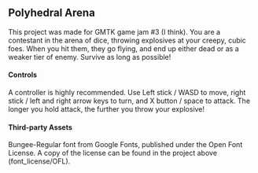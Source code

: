 ## Polyhedral Arena

This project was made for GMTK game jam #3 (I think). You are a contestant in the arena of dice, throwing explosives at your creepy, cubic foes. When you hit them, they go flying, and end up either dead or as a weaker tier of enemy. Survive as long as possible!

#### Controls
A controller is highly recommended. Use Left stick / WASD to move, right stick / left and right arrow keys to turn, and X button / space to attack. The longer you hold attack, the further you throw your explosive!

#### Third-party Assets
Bungee-Regular font from Google Fonts, published under the Open Font License. A copy of the license can be found in the project above (font_license/OFL).